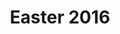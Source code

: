---
published: true
layout: watch-promo
categories: watch
series-id: easter-2016
title: Easter 2016
---